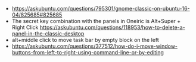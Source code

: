 - https://askubuntu.com/questions/795301/gnome-classic-on-ubuntu-16-04/825685#825685
- The secret key combination with the panels in Oneiric is Alt+Super + Right Click https://askubuntu.com/questions/118953/how-to-delete-a-panel-in-the-classic-desktop
- alt+middle click to move task bar by empty block on the left
- https://askubuntu.com/questions/377512/how-do-i-move-window-buttons-from-left-to-right-using-command-line-or-by-editing
